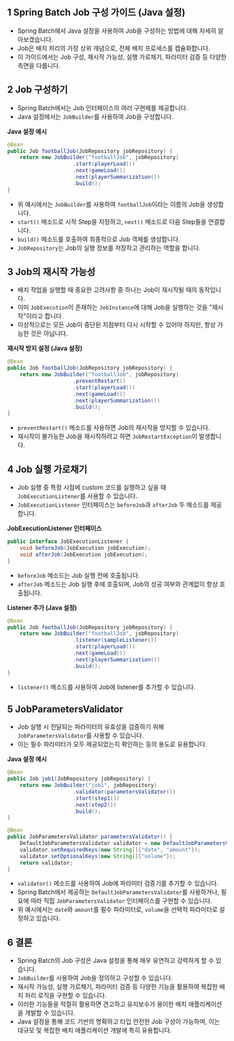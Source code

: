 ## 1 Spring Batch Job 구성 가이드 (Java 설정)

- Spring Batch에서 Java 설정을 사용하여 Job을 구성하는 방법에 대해 자세히 알아보겠습니다.
- Job은 배치 처리의 가장 상위 개념으로, 전체 배치 프로세스를 캡슐화합니다.
- 이 가이드에서는 Job 구성, 재시작 가능성, 실행 가로채기, 파라미터 검증 등 다양한 측면을 다룹니다.

## 2 Job 구성하기

- Spring Batch에서는 Job 인터페이스의 여러 구현체를 제공합니다.
- Java 설정에서는 `JobBuilder`를 사용하여 Job을 구성합니다.

**Java 설정 예시**

```java
@Bean
public Job footballJob(JobRepository jobRepository) {
    return new JobBuilder("footballJob", jobRepository)
                     .start(playerLoad())
                     .next(gameLoad())
                     .next(playerSummarization())
                     .build();
}
```

- 위 예시에서는 `JobBuilder`를 사용하여 `footballJob`이라는 이름의 Job을 생성합니다.
- `start()` 메소드로 시작 Step을 지정하고, `next()` 메소드로 다음 Step들을 연결합니다.
- `build()` 메소드를 호출하여 최종적으로 Job 객체를 생성합니다.
- `JobRepository`는 Job의 실행 정보를 저장하고 관리하는 역할을 합니다.

## 3 Job의 재시작 가능성

- 배치 작업을 실행할 때 중요한 고려사항 중 하나는 Job이 재시작될 때의 동작입니다.
- 이미 `JobExecution`이 존재하는 `JobInstance`에 대해 Job을 실행하는 것을 "재시작"이라고 합니다.
- 이상적으로는 모든 Job이 중단된 지점부터 다시 시작할 수 있어야 하지만, 항상 가능한 것은 아닙니다.

**재시작 방지 설정 (Java 설정)**

```java
@Bean
public Job footballJob(JobRepository jobRepository) {
    return new JobBuilder("footballJob", jobRepository)
                     .preventRestart()
                     .start(playerLoad())
                     .next(gameLoad())
                     .next(playerSummarization())
                     .build();
}
```

- `preventRestart()` 메소드를 사용하면 Job의 재시작을 방지할 수 있습니다.
- 재시작이 불가능한 Job을 재시작하려고 하면 `JobRestartException`이 발생합니다.

## 4 Job 실행 가로채기

- Job 실행 중 특정 시점에 custom 코드를 실행하고 싶을 때 `JobExecutionListener`를 사용할 수 있습니다.
- `JobExecutionListener` 인터페이스는 `beforeJob`과 `afterJob` 두 메소드를 제공합니다.

**JobExecutionListener 인터페이스**

```java
public interface JobExecutionListener {
    void beforeJob(JobExecution jobExecution);
    void afterJob(JobExecution jobExecution);
}
```

- `beforeJob` 메소드는 Job 실행 전에 호출됩니다.
- `afterJob` 메소드는 Job 실행 후에 호출되며, Job의 성공 여부와 관계없이 항상 호출됩니다.

**Listener 추가 (Java 설정)**

```java
@Bean
public Job footballJob(JobRepository jobRepository) {
    return new JobBuilder("footballJob", jobRepository)
                     .listener(sampleListener())
                     .start(playerLoad())
                     .next(gameLoad())
                     .next(playerSummarization())
                     .build();
}
```

- `listener()` 메소드를 사용하여 Job에 listener를 추가할 수 있습니다.

## 5 JobParametersValidator

- Job 실행 시 전달되는 파라미터의 유효성을 검증하기 위해 `JobParametersValidator`를 사용할 수 있습니다.
- 이는 필수 파라미터가 모두 제공되었는지 확인하는 등의 용도로 유용합니다.

**Java 설정 예시**

```java
@Bean
public Job job1(JobRepository jobRepository) {
    return new JobBuilder("job1", jobRepository)
                     .validator(parametersValidator())
                     .start(step1())
                     .next(step2())
                     .build();
}

@Bean
public JobParametersValidator parametersValidator() {
    DefaultJobParametersValidator validator = new DefaultJobParametersValidator();
    validator.setRequiredKeys(new String[]{"date", "amount"});
    validator.setOptionalKeys(new String[]{"volume"});
    return validator;
}
```

- `validator()` 메소드를 사용하여 Job에 파라미터 검증기를 추가할 수 있습니다.
- Spring Batch에서 제공하는 `DefaultJobParametersValidator`를 사용하거나, 필요에 따라 직접 `JobParametersValidator` 인터페이스를 구현할 수 있습니다.
- 위 예시에서는 `date`와 `amount`를 필수 파라미터로, `volume`을 선택적 파라미터로 설정하고 있습니다.

## 6 결론

- Spring Batch의 Job 구성은 Java 설정을 통해 매우 유연하고 강력하게 할 수 있습니다.
- `JobBuilder`를 사용하여 Job을 정의하고 구성할 수 있습니다.
- 재시작 가능성, 실행 가로채기, 파라미터 검증 등 다양한 기능을 활용하여 복잡한 배치 처리 로직을 구현할 수 있습니다.
- 이러한 기능들을 적절히 활용하면 견고하고 유지보수가 용이한 배치 애플리케이션을 개발할 수 있습니다.
- Java 설정을 통해 코드 기반의 명확하고 타입 안전한 Job 구성이 가능하며, 이는 대규모 및 복잡한 배치 애플리케이션 개발에 특히 유용합니다.